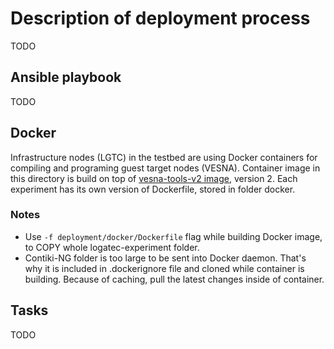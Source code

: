 # Description of deployment process

TODO

## Ansible playbook

TODO

## Docker

Infrastructure nodes (LGTC) in the testbed are using Docker containers for compiling and programing guest target nodes (VESNA).
Container image in this directory is build on top of [vesna-tools-v2 image](https://github.com/sensorlab/sna-lgtc-support/tree/master/docker), version 2.
Each experiment has its own version of Dockerfile, stored in folder docker.

### Notes

* Use `-f deployment/docker/Dockerfile` flag while building Docker image, to COPY whole logatec-experiment folder.
* Contiki-NG folder is too large to be sent into Docker daemon. That's why it is included in .dockerignore file and cloned while container is building. Because of caching, pull the latest changes inside of container.

## Tasks

TODO